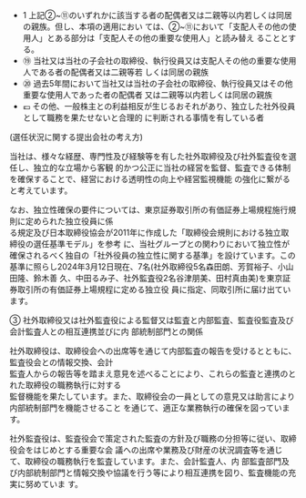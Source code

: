 - 1 上記②~⑪のいずれかに該当する者の配偶者又は二親等以内若しくは同居の親族。但し、本項の適用におい ては、②~⑪において「支配人その他の使用人」とある部分は「支配人その他の重要な使用人」と読み替え ることとする。
- ⑲ 当社又は当社の子会社の取締役、執行役員又は支配人その他の重要な使用人である者の配偶者又は二親等若 しくは同居の親族
- ⑳ 過去5年間において当社又は当社の子会社の取締役、執行役員又はその他重要な使用人であった者の配偶者 又は二親等以内若しくは同居の親族
- 💷 その他、一般株主との利益相反が生じるおそれがあり、独立した社外役員として職務を果たせないと合理的 に判断される事情を有している者

(選任状況に関する提出会社の考え方)

当社は、様々な経歴、専門性及び経験等を有した社外取締役及び社外監査役を選任し、独立的な立場から客観 的かつ公正に当社の経営を監督、監査できる体制を確保することで、経営における透明性の向上や経営監視機能 の強化に繋がると考えています。

なお、独立性確保の要件については、東京証券取引所の有価証券上場規程施行規則に定められた独立役員に係<br>る規定及び日本取締役協会が2011年に作成した「取締役会規則における独立取締役の選任基準モデル」を参考 に、当社グループとの関わりにおいて独立性が確保されるべく独自の「社外役員の独立性に関する基準」を設けています。この基準に照らし2024年3月12日現在、7名(社外取締役5名森田朗、芳賀裕子、小山田隆、鈴木善 久、中田るみ子、社外監査役2名谷津朋美、田村真由美)を東京証券取引所の有価証券上場規程に定める独立役 員に指定、同取引所に届け出ています。

③ 社外取締役又は社外監査役による監督又は監査と内部監査、監査役監査及び会計監査人との相互連携並びに内 部統制部門との関係

社外取締役は、取締役会への出席等を通じて内部監査の報告を受けるとともに、監査役会との情報交換、会計<br>監査人からの報告等を踏まえ意見を述べることにより、これらの監査と連携のとれた取締役の職務執行に対する<br>監督機能を果たしています。また、取締役会の一員としての意見又は助言により内部統制部門を機能させること を通じて、適正な業務執行の確保を図っています。

社外監査役は、監査役会で策定された監査の方針及び職務の分担等に従い、取締役会をはじめとする重要な会 議への出席や業務及び財産の状況調査等を通じて、取締役の職務執行を監査しています。また、会計監査人、内 部監査部門及び内部統制部門と情報交換や協議を行う等により相互連携を図り、監査機能の充実に努めていま す。
